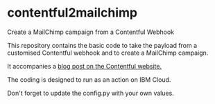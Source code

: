 # contentful2mailchimp
Create a MailChimp campaign from a Contentful Webhook

This repository contains the basic code to take the payload from a customised Contentful webhook and to create a MailChimp campaign.

It accompanies a [blog post on the Contentful website.](https://www.contentful.com/blog/2018/11/30/mailchimp-campaign-contentful-webhooks-loose-coupling/)

The coding is designed to run as an action on IBM Cloud.

Don't forget to update the config.py with your own values.
